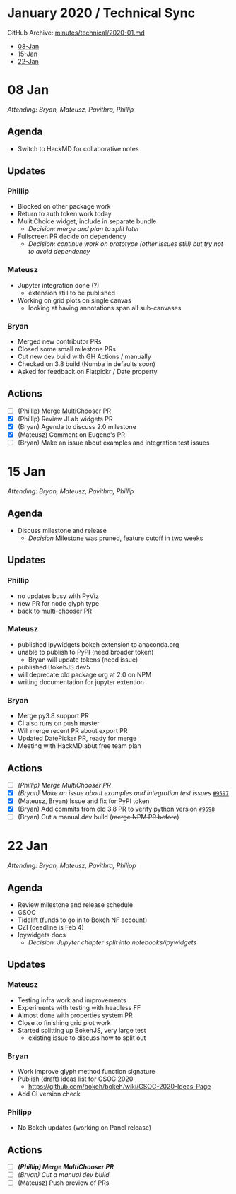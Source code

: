 # January 2020 / Technical Sync

GitHub Archive: [minutes/technical/2020-01.md](https://github.com/bokeh/pm/blob/master/minutes/technical/2020-01.md)

* [08-Jan](#08-Jan)
* [15-Jan](#15-Jan)
* [22-Jan](#22-Jan)

# 08 Jan

*Attending: Bryan, Mateusz, Pavithra, Phillip*

## Agenda
* Switch to HackMD for collaborative notes

## Updates

### Phillip
- Blocked on other package work
- Return to auth token work today
- MulitiChoice widget, include in separate bundle
    - *Decision: merge and plan to split later*
- Fullscreen PR decide on dependency
    - *Decision: continue work on prototype (other issues still) but try not to avoid dependency*

### Mateusz
- Jupyter integration done (?)
    - extension still to be published
- Working on grid plots on single canvas 
    - looking at having annotations span all sub-canvases

### Bryan
- Merged new contributor PRs
- Closed some small milestone PRs
- Cut new dev build with GH Actions / manually
- Checked on 3.8 build (Numba in defaults soon)
- Asked for feedback on Flatpickr / Date property

## Actions

- [ ] (Phillip) Merge MultiChooser PR
- [x] (Phillip) Review JLab widgets PR
- [x] (Bryan) Agenda to discuss 2.0 milestone
- [x] (Mateusz) Comment on Eugene's PR
- [ ] (Bryan) Make an issue about examples and integration test issues

# 15 Jan

*Attending: Bryan, Mateusz, Pavithra, Phillip*

## Agenda
- Discuss milestone and release 
    - *Decision* Milestone was pruned, feature cutoff in two weeks

## Updates

### Phillip
- no updates busy with PyViz
- new PR for node glyph type
- back to multi-chooser PR

### Mateusz
- published ipywidgets bokeh extension to anaconda.org
- unable to publish to PyPI (need broader token)
    - Bryan will update tokens (need issue)
- published BokehJS dev5
- will deprecate old package org at 2.0 on NPM
- writing documentation for jupyter extention

### Bryan
* Merge py3.8 support PR
* CI also runs on push master
* Will merge recent PR about export PR
* Updated DatePicker PR, ready for merge
* Meeting with HackMD abut free team plan

## Actions

- [ ] *(Phillip) Merge MultiChooser PR*
- [x] *(Bryan) Make an issue about examples and integration test issues* [`#9597`](https://github.com/bokeh/bokeh/issues/9597)
- [x] (Mateusz, Bryan) Issue and fix for PyPI token
- [x] (Bryan) Add commits from old 3.8 PR to verify python version [`#9598`](https://github.com/bokeh/bokeh/pull/9598)
- [ ] (Bryan) Cut a manual dev build (~~merge NPM PR before~~)

# 22 Jan

*Attending: Bryan, Mateusz, Pavithra, Philipp*

## Agenda
- Review milestone and release schedule
- GSOC
- Tidelift (funds to go in to Bokeh NF account)
- CZI (deadline is Feb 4)
- Ipywidgets docs
    - *Decision: Jupyter chapter split into notebooks/ipywidgets*

## Updates

### Mateusz
- Testing infra work and improvements
- Experiments with testing with headless FF
- Almost done with properties system PR
- Close to finishing grid plot work
- Started splitting up BokehJS, very large test
    - existing issue to discuss how to split out

### Bryan 
- Work improve glyph method function signature
- Publish (draft) ideas list for GSOC 2020 
    - https://github.com/bokeh/bokeh/wiki/GSOC-2020-Ideas-Page
- Add CI version check 

### Philipp
- No Bokeh updates (working on Panel release)

## Actions
- [ ] ***(Phillip) Merge MultiChooser PR***
- [ ] *(Bryan) Cut a manual dev build*
- [ ] (Mateusz) Push preview of PRs
